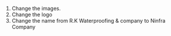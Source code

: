 1. Change the images.
2. Change the logo
3. Change the name from R.K Waterproofing & company to Ninfra Company